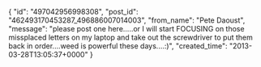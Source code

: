  {
   "id": "497042956998308",
   "post_id": "462493170453287_496886007014003",
   "from_name": "Pete Daoust",
   "message": "please post one here.....or I will start FOCUSING on those missplaced letters on my laptop and take out the screwdriver to put them back in order....weed is powerful these days....:)",
   "created_time": "2013-03-28T13:05:37+0000"
 }
